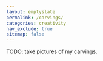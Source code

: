 ```yaml
---
layout: emptyslate
permalink: /carvings/
categories: creativity
nav_exclude: true
sitemap: false
---
```


TODO: take pictures of my carvings.